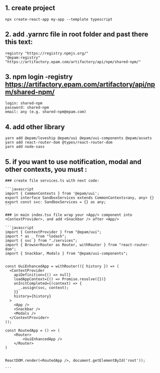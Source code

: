 
## 1. create project 

	npx create-react-app my-app --template typescript
	
## 2. add .yarnrc file in root folder and past there this text:

	registry "https://registry.npmjs.org/"
	"@epam:registry" "https://artifactory.epam.com/artifactory/api/npm/shared-npm/"
	
## 3. npm login -registry https://artifactory.epam.com/artifactory/api/npm/shared-npm/

	login: shared-npm
	password: shared-npm
	email: any (e.g. shared-npm@epam.com)

## 4. add other library

	yarn add @epam/loveship @epam/uui @epam/uui-components @epam/assets
	yarn add react-router-dom @types/react-router-dom
	yarn add node-sass
	
## 5. if you want to use notification, modal and other contexts, you must :

	### create file services.ts with next code:	
	
	```javascript
	import { CommonContexts } from '@epam/uui';
	export interface SandboxServices extends CommonContexts<any, any> {}
	export const svc: SandboxServices = {} as any;
	```

	### in main index.tsx file wrap your <App/> component into <ContextProvider>, and add <Snackbar /> after <App/>
	
	```javascript
	import { ContextProvider } from "@epam/uui";
	import * as _ from "lodash";
	import { svc } from "./services";
	import { BrowserRouter as Router, withRouter } from "react-router-dom";
	import { Snackbar, Modals } from "@epam/uui-components";


	const UuiEnhancedApp = withRouter(({ history }) => (
	  <ContextProvider
		apiDefinition={() => null}
		loadAppContext={() => Promise.resolve({})}
		onInitCompleted={(context) => {
		  _.assign(svc, context);
		}}
		history={history}
	  >
		<App />
		<Snackbar />
		<Modals />
	  </ContextProvider>
	));
	
	const RoutedApp = () => (
		<Router>
			<UuiEnhancedApp />
		</Router>
	)


	ReactDOM.render(<RoutedApp />, document.getElementById('root'));
	
	```
	